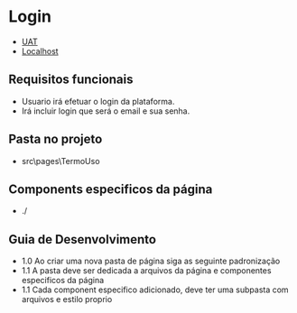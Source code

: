 

# Login

- [UAT](https://web.opti.marketing/login)
- [Localhost](http://http://localhost:3000/login)
 
## Requisitos funcionais

- Usuario irá efetuar o login da plataforma.
- Irá incluir login que será o email e sua senha.

## Pasta no projeto
- src\pages\TermoUso

## Components especificos da página
- ./

## Guia de Desenvolvimento

- 1.0 Ao criar uma nova pasta de página siga as seguinte padronização
- 1.1 A pasta deve ser dedicada a arquivos da página e componentes especificos da página
- 1.1 Cada component especifico adicionado, deve ter uma subpasta com arquivos e estilo proprio
